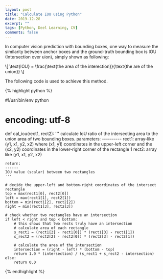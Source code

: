 ```yaml
---
layout: post
title: "Calculate IOU using Python"
date: 2019-12-28
excerpt: ""
tags: [Python, Deel Learning, CV]
comments: false
---
```



In computer vision prediction with bounding boxes, one way to measure the similarity between anchor boxes and the ground-truth bounding box is IOU (Intersection over uion), simply shown as following:

\\[ \text{IOU} = \frac{\text{the area of the interection}}{\text{the are of the union}} \\]

The following code is used to achieve this method.

{% highlight python %}

#!/usr/bin/env python
# encoding: utf-8
 
 def cal_iou(rect1, rect2):
    '''
    calculate IoU ratio of the intersecting area to the union area of two bounding boxes.
    parameters:
    ----------
    rect1: array-like (y1, x1, y2, x2) where (x1, y1) coordinates 
            in the upper-left corner and the (x2, y2) coordinates 
            in the lower-right corner of the rectangle 1 
    rect2: array like (y1, x1, y2, x2)

    return:
    ------
    IOU value (scalar) between two rectangles
    '''

    # decide the upper-left and bottom-right coordinates of the intersect rectangle 
    top = max(rect1[0], rect2[0])
    left = max(rect1[1], rect2[1])
    bottom = min(rect1[2], rect2[2])
    right = min(rect1[3], rect2[3])

    # check whether two rectangles have an intersection 
    if left < right and top < bottom:
        # this shows that two rects truly have an intersection
        # calculate area of each rectangle
        s_rect1 = (rect1[2] - rect1[0]) * (rect1[3] - rect1[1])
        s_rect2 = (rect2[2] - rect2[0]) * (rect2[3] - rect2[1])
        
        # calculate the area of the intersection
        intersection = (right - left) * (bottom - top)
        return 1.0 * (intersection) / (s_rect1 + s_rect2 - intersection)
    else:
        return 0.0

{% endhighlight %}